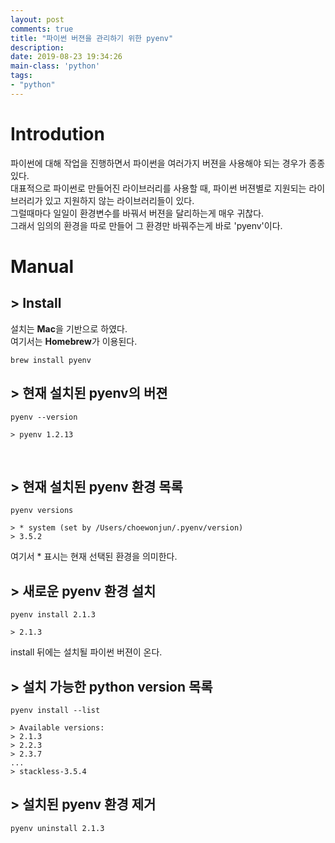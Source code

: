 ```yaml
---
layout: post
comments: true
title: "파이썬 버젼을 관리하기 위한 pyenv"
description:
date: 2019-08-23 19:34:26
main-class: 'python'
tags:
- "python"
---
```


# Introdution
파이썬에 대해 작업을 진행하면서 파이썬을 여러가지 버젼을 사용해야 되는 경우가 종종 있다.<br>
대표적으로 파이썬로 만들어진 라이브러리를 사용할 때, 파이썬 버젼별로 지원되는 라이브러리가 있고 지원하지 않는 라이브러리들이 있다.<br>
그럴때마다 일일이 환경변수를 바꿔서 버젼을 달리하는게 매우 귀찮다.<br>
그래서 임의의 환경을 따로 만들어 그 환경만 바꿔주는게 바로 'pyenv'이다.<br>

# Manual

## > Install
설치는 **Mac**을 기반으로 하였다.<br>
여기서는 **Homebrew**가 이용된다.<br>
```shell script
brew install pyenv
```

## > 현재 설치된 pyenv의 버젼
```shell script
pyenv --version

> pyenv 1.2.13
```

<br>

## > 현재 설치된 pyenv 환경 목록
```shell script
pyenv versions

> * system (set by /Users/choewonjun/.pyenv/version)
> 3.5.2
```
여기서 * 표시는 현재 선택된 환경을 의미한다.<br>

## > 새로운 pyenv 환경 설치
```shell script
pyenv install 2.1.3

> 2.1.3
```
install 뒤에는 설치될 파이썬 버젼이 온다.<br>

## > 설치 가능한 python version 목록
```shell script
pyenv install --list

> Available versions:
> 2.1.3
> 2.2.3
> 2.3.7
...
> stackless-3.5.4
```

## > 설치된 pyenv 환경 제거
```shell script
pyenv uninstall 2.1.3
```
